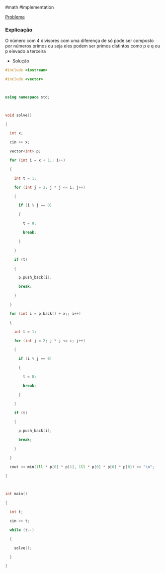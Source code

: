 #math #implementation 

[Problema](https://codeforces.com/problemset/problem/1474/B)

### Explicação 

O número com 4 divisores com uma diferença de só pode ser composto por números primos ou seja eles podem ser primos distintos como p e q ou p elevado a terceira

- Solução 

```cpp
#include <iostream>

#include <vector>

  

using namespace std;

  

void solve()

{

  int x;

  cin >> x;

  vector<int> p;

  for (int i = x + 1;; i++)

  {

    int t = 1;

    for (int j = 2; j * j <= i; j++)

    {

      if (i % j == 0)

      {

        t = 0;

        break;

      }

    }

    if (t)

    {

      p.push_back(i);

      break;

    }

  }

  for (int i = p.back() + x;; i++)

  {

    int t = 1;

    for (int j = 2; j * j <= i; j++)

    {

      if (i % j == 0)

      {

        t = 0;

        break;

      }

    }

    if (t)

    {

      p.push_back(i);

      break;

    }

  }

  cout << min(1ll * p[0] * p[1], 1ll * p[0] * p[0] * p[0]) << "\n";

}

  

int main()

{

  int t;

  cin >> t;

  while (t--)

  {

    solve();

  }

}
```
